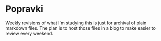 # Popravki
Weekly revisions of what I'm studying this is just for archival of plain markdown files.
The plan is to host those files in a blog to make easier to review every weekend.
